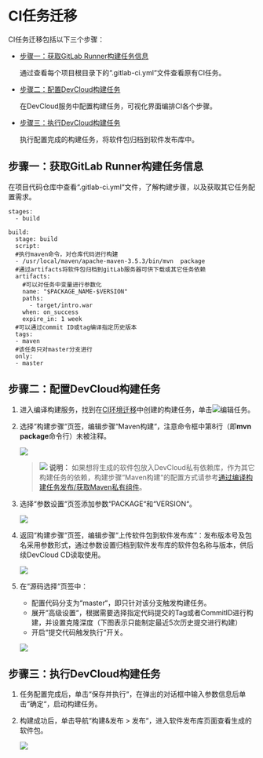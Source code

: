 # **CI任务迁移**<a name="devcloud_migration_0011"></a>

CI任务迁移包括以下三个步骤：

-   [步骤一：获取GitLab Runner构建任务信息](#section16522533121315)

    通过查看每个项目根目录下的“.gitlab-ci.yml“文件查看原有CI任务。

-   [步骤二：配置DevCloud构建任务](#section1520819141420)

    在DevCloud服务中配置构建任务，可视化界面编排CI各个步骤。

-   [步骤三：执行DevCloud构建任务](#section1228665031315)

    执行配置完成的构建任务，将软件包归档到软件发布库中。


## **步骤一：获取GitLab Runner构建任务信息**<a name="section16522533121315"></a>

在项目代码仓库中查看“.gitlab-ci.yml“文件，了解构建步骤，以及获取其它任务配置需求。

```
stages:
  - build

build:
  stage: build
  script:
  #执行maven命令，对仓库代码进行构建 
  - /usr/local/maven/apache-maven-3.5.3/bin/mvn  package 
  #通过artifacts将软件包归档到gitLab服务器可供下载或其它任务依赖
  artifacts:
    #可以对任务中变量进行参数化
    name: "$PACKAGE_NAME-$VERSION"
    paths:
      - target/intro.war
    when: on_success
    expire_in: 1 week
  #可以通过commit ID或tag编译指定历史版本
  tags:
  - maven
  #该任务只对master分支进行
  only:
  - master
```

## **步骤二：配置DevCloud构建任务**<a name="section1520819141420"></a>

1.  进入编译构建服务，找到在[CI环境迁移](CI环境迁移.md)中创建的构建任务，单击![](figures/icon-编辑任务.png)编辑任务。
2.  选择“构建步骤“页签，编辑步骤“Maven构建“，注意命令框中第8行（即**mvn package**命令行）未被注释。

    ![](figures/GitLabCICDMigration_009_Maven.png)

    >![](public_sys-resources/icon-note.gif) **说明：** 
    >如果想将生成的软件包放入DevCloud私有依赖库，作为其它构建任务的依赖，构建步骤“Maven构建“的配置方式请参考[通过编译构建任务发布/获取Maven私有组件](https://support.huaweicloud.com/qs-releaseman/cloudrelease_06_0003.html)。

3.  选择“参数设置“页签添加参数“PACKAGE“和“VERSION“。

    ![](figures/GitLabCICDMigration_011_Parameter.png)

4.  返回“构建步骤“页签，编辑步骤“上传软件包到软件发布库“：发布版本号及包名采用参数形式，通过参数设置归档到软件发布库的软件包名称与版本，供后续DevCloud CD读取使用。

    ![](figures/GitLabCICDMigration_010_Package.png)

5.  在“源码选择“页签中：

    -   配置代码分支为“master“，即只针对该分支触发构建任务。
    -   展开“高级设置“，根据需要选择指定代码提交的Tag或者CommitID进行构建，并设置克隆深度（下图表示只能制定最近5次历史提交进行构建）
    -   开启“提交代码触发执行“开关。

    ![](figures/GitLabCICDMigration_012_Branch.png)


## **步骤三：执行DevCloud构建任务**<a name="section1228665031315"></a>

1.  任务配置完成后，单击“保存并执行“，在弹出的对话框中输入参数信息后单击“确定“，启动构建任务。
2.  构建成功后，单击导航“构建&发布  \>  发布“，进入软件发布库页面查看生成的软件包。

    ![](figures/GitLabCICDMigration_032_Package.png)


